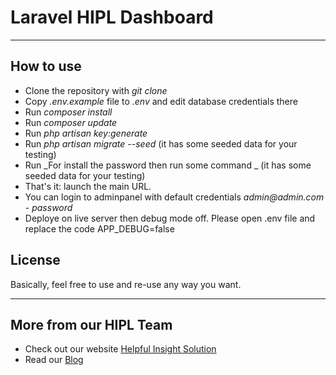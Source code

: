 # Laravel HIPL Dashboard

---

## How to use

- Clone the repository with _git clone_
- Copy _.env.example_ file to _.env_ and edit database credentials there
- Run _composer install_
- Run _composer update_
- Run _php artisan key:generate_
- Run _php artisan migrate --seed_ (it has some seeded data for your testing)
- Run _For install the password then run some command _ (it has some seeded data for your testing)
- That's it: launch the main URL. 
- You can login to adminpanel with default credentials _admin@admin.com_ - _password_
- Deploye on live server then debug mode off. Please open .env file and replace the code APP_DEBUG=false

## License

Basically, feel free to use and re-use any way you want.

---

## More from our HIPL Team

- Check out our website [Helpful Insight Solution](helpfulinsightsolution.com)
- Read our [Blog](helpfulinsightsolution.com/blogs)